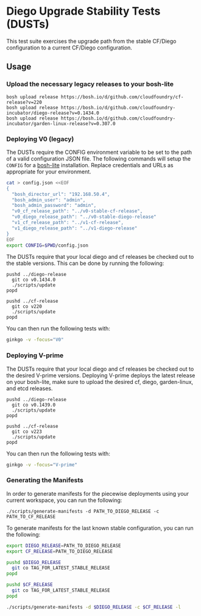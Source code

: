 # Diego Upgrade Stability Tests (DUSTs)

This test suite exercises the upgrade path from the stable CF/Diego configuration to a current CF/Diego configuration.

## Usage

### Upload the necessary legacy releases to your bosh-lite

```
bosh upload release https://bosh.io/d/github.com/cloudfoundry/cf-release?v=220
bosh upload release https://bosh.io/d/github.com/cloudfoundry-incubator/diego-release?v=0.1434.0
bosh upload release https://bosh.io/d/github.com/cloudfoundry-incubator/garden-linux-release?v=0.307.0
```

### Deploying V0 (legacy)

The DUSTs require the CONFIG environment variable to be set to the path of a valid configuration JSON file.
The following commands will setup the `CONFIG` for a [bosh-lite](https://github.com/cloudfoundry/bosh-lite) installation.
Replace credentials and URLs as appropriate for your environment.

```bash
cat > config.json <<EOF
{
  "bosh_director_url": "192.168.50.4",
  "bosh_admin_user": "admin",
  "bosh_admin_password": "admin",
  "v0_cf_release_path": "../v0-stable-cf-release",
  "v0_diego_release_path": "../v0-stable-diego-release"
  "v1_cf_release_path": "../v1-cf-release",
  "v1_diego_release_path": "../v1-diego-release"
}
EOF
export CONFIG=$PWD/config.json
```

The DUSTs require that your local diego and cf releases be checked out to the stable versions.
This can be done by running the following:

```
pushd ../diego-release
  git co v0.1434.0
  ./scripts/update
popd

pushd ../cf-release
  git co v220
  ./scripts/update
popd
```

You can then run the following tests with:

```bash
ginkgo -v -focus="V0"
```

### Deploying V-prime

The DUSTs require that your local diego and cf releases be checked out to the desired V-prime versions.
Deploying V-prime deploys the latest release on your bosh-lite, make sure to upload the desired cf, diego, garden-linux, and etcd releases.

```
pushd ../diego-release
  git co v0.1439.0
  ./scripts/update
popd

pushd ../cf-release
  git co v223
  ./scripts/update
popd
```

You can then run the following tests with:

```bash
ginkgo -v -focus="V-prime"
```

### Generating the Manifests

In order to generate manifests for the piecewise deployments using your current workspace, you can run the following:

    ./scripts/generate-manifests -d PATH_TO_DIEGO_RELEASE -c PATH_TO_CF_RELEASE

To generate manifests for the last known stable configuration, you can run the following:

```bash
export DIEGO_RELEASE=PATH_TO_DIEGO_RELEASE
export CF_RELEASE=PATH_TO_DIEGO_RELEASE

pushd $DIEGO_RELEASE
  git co TAG_FOR_LATEST_STABLE_RELEASE
popd

pushd $CF_RELEASE
  git co TAG_FOR_LATEST_STABLE_RELEASE
popd

./scripts/generate-manifests -d $DIEGO_RELEASE -c $CF_RELEASE -l
```

